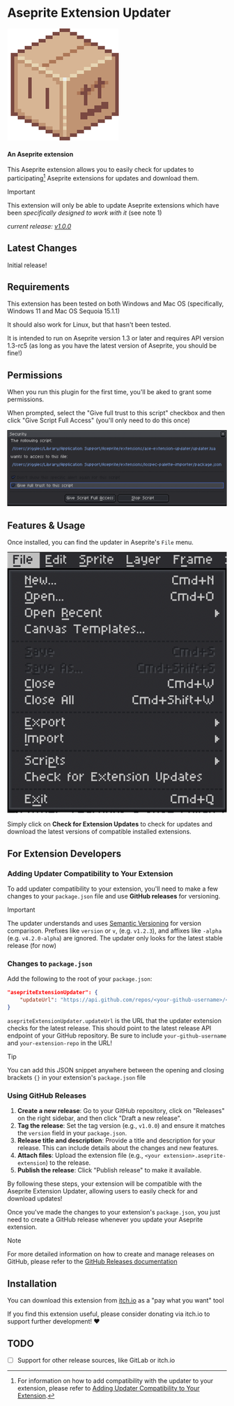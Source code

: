 # Aseprite Extension Updater

![icon](./screenshots/Extension%20Updater%20Icon.png)

#### An Aseprite extension
This Aseprite extension allows you to easily check for updates to participating[^1] Aseprite extensions for updates and download them.
[^1]: For information on how to add compatibility with the updater to your extension, please refer to [Adding Updater Compatibility to Your Extension](#adding-updater-compatibility-to-your-extension).

>[!IMPORTANT]
>This extension will only be able to update Aseprite extensions which have been *specifically designed to work with it* (see note 1)

*current release: [v1.0.0](https://sudo-whoami.itch.io/extension-name-here)*

## Latest Changes
Initial release!


## Requirements

This extension has been tested on both Windows and Mac OS (specifically, Windows 11 and Mac OS Sequoia 15.1.1)

It should also work for Linux, but that hasn't been tested.

It is intended to run on Aseprite version 1.3 or later and requires API version 1.3-rc5 (as long as you have the latest version of Aseprite, you should be fine!)

## Permissions
When you run this plugin for the first time, you'll be aked to grant some permissions.

When prompted, select the "Give full trust to this script" checkbox and then click "Give Script Full Access" (you'll only need to do this once)

![security dialog](./screenshots/security%20dialog.png)

## Features & Usage
Once installed, you can find the updater in Aseprite's `File` menu.

![file menu](./screenshots/file%20menu.png)

Simply click on **Check for Extension Updates** to check for updates and download the latest versions of compatible installed extensions.

## For Extension Developers

### Adding Updater Compatibility to Your Extension
To add updater compatibility to your extension, you'll need to make a few changes to your `package.json` file and use **GitHub releases** for versioning.

>[!IMPORTANT]
> The updater understands and uses [Semantic Versioning](https://semver.org/) for version comparison. Prefixes like `version` or `v`, (e.g. `v1.2.3`), and affixes like `-alpha` (e.g. `v4.2.0-alpha`) are ignored. The updater only looks for the latest stable release (for now)

### Changes to `package.json`

Add the following to the root of your `package.json`:

```json
"asepriteExtensionUpdater": {
    "updateUrl": "https://api.github.com/repos/<your-github-username>/<your-extension-repo>/releases/latest"
}
```

`asepriteExtensionUpdater.updateUrl` is the URL that the updater extension checks for the latest release. This should point to the latest release API endpoint of your GitHub repository. Be sure to include `your-github-username` and `your-extension-repo` in the URL!

>[!TIP]
> You can add this JSON snippet anywhere between the opening and closing brackets `{}` in your extension's `package.json` file


### Using GitHub Releases

1. **Create a new release**: Go to your GitHub repository, click on "Releases" on the right sidebar, and then click "Draft a new release".
2. **Tag the release**: Set the tag version (e.g., `v1.0.0`) and ensure it matches the `version` field in your `package.json`.
3. **Release title and description**: Provide a title and description for your release. This can include details about the changes and new features.
4. **Attach files**: Upload the extension file (e.g., `<your extension>.aseprite-extension`) to the release.
5. **Publish the release**: Click "Publish release" to make it available.

By following these steps, your extension will be compatible with the Aseprite Extension Updater, allowing users to easily check for and download updates!

Once you've made the changes to your extension's `package.json`, you just need to create a GitHub release whenever you update your Aseprite extension.

>[!NOTE]
> For more detailed information on how to create and manage releases on GitHub, please refer to the [GitHub Releases documentation](https://docs.github.com/en/repositories/releasing-projects-on-github/about-releases)

## Installation
You can download this extension from [itch.io](https://sudo-whoami.itch.io/extension-name-here) as a "pay what you want" tool

If you find this extension useful, please consider donating via itch.io to support further development! &hearts;

## TODO
- [ ] Support for other release sources, like GitLab or itch.io
